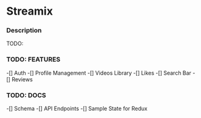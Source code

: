 # Streamix

### Description
TODO:

### TODO: FEATURES
-[] Auth
-[] Profile Management
-[] Videos Library
-[] Likes
-[] Search Bar
-[] Reviews


### TODO: DOCS
-[] Schema
-[] API Endpoints
-[] Sample State for Redux
